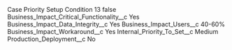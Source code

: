 <?xml version="1.0" encoding="UTF-8"?>
<CustomMetadata xmlns="http://soap.sforce.com/2006/04/metadata" xmlns:xsi="http://www.w3.org/2001/XMLSchema-instance" xmlns:xsd="http://www.w3.org/2001/XMLSchema">
    <label>Case Priority Setup Condition 13</label>
    <protected>false</protected>
    <values>
        <field>Business_Impact_Critical_Functionality__c</field>
        <value xsi:type="xsd:string">Yes</value>
    </values>
    <values>
        <field>Business_Impact_Data_Integrity__c</field>
        <value xsi:type="xsd:string">Yes</value>
    </values>
    <values>
        <field>Business_Impact_Users__c</field>
        <value xsi:type="xsd:string">40-60%</value>
    </values>
    <values>
        <field>Business_Impact_Workaround__c</field>
        <value xsi:type="xsd:string">Yes</value>
    </values>
    <values>
        <field>Internal_Priority_To_Set__c</field>
        <value xsi:type="xsd:string">Medium</value>
    </values>
    <values>
        <field>Production_Deployment__c</field>
        <value xsi:type="xsd:string">No</value>
    </values>
</CustomMetadata>
